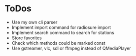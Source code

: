 ToDos
======

* Use my own cli parser
* Implement import command for radiosure import
* Implement search command to search for stations
* Store favorites
* Check which methods could be marked const
* Use gstreamer, vlc, sdl or ffmpeg instead of QMediaPlayer
